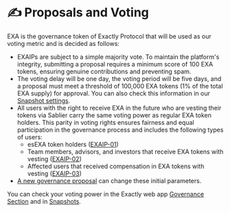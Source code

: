 # ✍ Proposals and Voting

EXA is the governance token of Exactly Protocol that will be used as our voting metric and is decided as follows:

* EXAIPs are subject to a simple majority vote. To maintain the platform's integrity, submitting a proposal requires a minimum score of 100 EXA tokens, ensuring genuine contributions and preventing spam.&#x20;
* The voting delay will be one day, the voting period will be five days, and a proposal must meet a threshold of 100,000 EXA tokens (1% of the total EXA supply) for approval. You can also check this information in our [Snapshot settings](https://gov.exact.ly/#/settings).
* All users with the right to receive EXA in the future who are vesting their tokens via Sablier carry the same voting power as regular EXA token holders. This parity in voting rights ensures fairness and equal participation in the governance process and includes the following types of users:
  * esEXA token holders ([EXAIP-01](https://gov.exact.ly/#/proposal/0x889d08cbe0ed7be4fd437ca374ef2845b4dbd641a6d2c57e76cd2c54d47fcadc))&#x20;
  * Team members, advisors, and investors that receive EXA tokens with vesting ([EXAIP-02](https://gov.exact.ly/#/proposal/0xe8582ed61b471cddedf865aad15138503f4bd71813ece8c66f0325507ac1c2f9))
  * Affected users that received compensation in EXA tokens with vesting ([EXAIP-03](https://gov.exact.ly/#/proposal/0xf025abbbd211bfb8ccd8d5a7aa5839673b1a1fa82e7cb9b45f89cf47aca8df32))
* [A new governance proposal](https://gov.exact.ly/#/create) can change these initial parameters.

You can check your voting power in the Exactly web app [Governance Section](https://app.exact.ly/governance) and in [Snapshots](https://gov.exact.ly/).&#x20;
